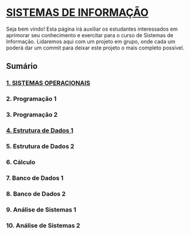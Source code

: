 # [SISTEMAS DE INFORMAÇÃO](https://boechat.github.io/estudo-si)

Seja bem vindo! Esta página irá auxiliar os estudantes interessados em aprimorar seu conhecimento e exercitar para o curso de Sistemas de Informação. 
Lidaremos aqui com um projeto em grupo, onde cada um poderá dar um commit para deixar este projeto o mais completo possível.

## Sumário
### [1. SISTEMAS OPERACIONAIS](https://boechat.github.io/estudo-si/estudo-so)
### 2. Programação 1
### 3. Programação 2
### [4. Estrutura de Dados 1](https://boechat.github.io/estudo-si/estudo-estrutura)
### 5. Estrutura de Dados 2
### 6. Cálculo
### 7. Banco de Dados 1
### 8. Banco de Dados 2
### 9. Análise de Sistemas 1
### 10. Análise de Sistemas 2






